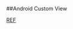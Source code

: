 ##Android Custom View

[REF](file:///home/houruhou/Software/Apps/adt-bundle-linux-x86_64-20140702/sdk/docs/training/custom-views/index.html)
